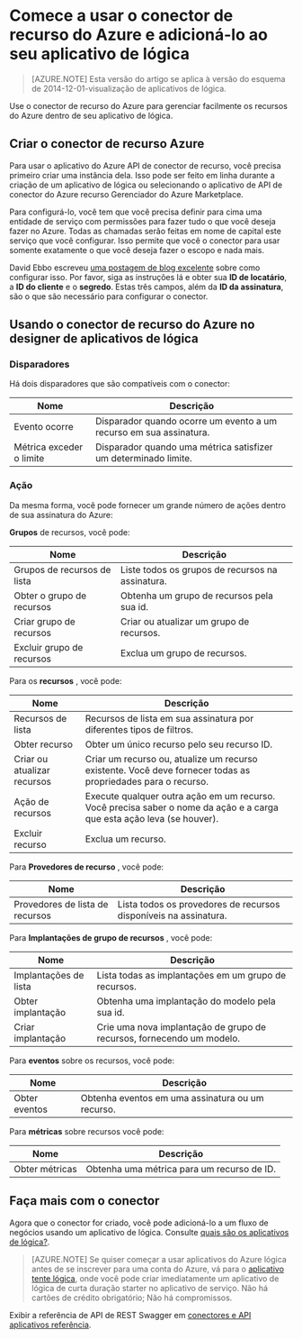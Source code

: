<properties
   pageTitle="Utilizando o conector de recurso Azure nos aplicativos de lógica | Serviço de aplicativo do Microsoft Azure"
   description="Como criar e configurar o aplicativo de conector de recurso do Azure ou API e usá-lo em um aplicativo de lógica no serviço de aplicativo do Azure"
   services="logic-apps"
   documentationCenter=".net,nodejs,java"
   authors="stepsic-microsoft-com"
   manager="erikre"
   editor=""/>

<tags
   ms.service="logic-apps"
   ms.devlang="multiple"
   ms.topic="article"
   ms.tgt_pltfrm="na"
   ms.workload="integration"
   ms.date="09/01/2016"
   ms.author="stepsic"/>

# <a name="get-started-with-the-azure-resource-connector-and-add-it-to-your-logic-app"></a>Comece a usar o conector de recurso do Azure e adicioná-lo ao seu aplicativo de lógica
>[AZURE.NOTE] Esta versão do artigo se aplica à versão do esquema de 2014-12-01-visualização de aplicativos de lógica.

Use o conector de recurso do Azure para gerenciar facilmente os recursos do Azure dentro de seu aplicativo de lógica.

## <a name="create-the-azure-resource-connector"></a>Criar o conector de recurso Azure
Para usar o aplicativo do Azure API de conector de recurso, você precisa primeiro criar uma instância dela. Isso pode ser feito em linha durante a criação de um aplicativo de lógica ou selecionando o aplicativo de API de conector do Azure recurso Gerenciador do Azure Marketplace.

Para configurá-lo, você tem que você precisa definir para cima uma entidade de serviço com permissões para fazer tudo o que você deseja fazer no Azure. Todas as chamadas serão feitas em nome de capital este serviço que você configurar. Isso permite que você o conector para usar somente exatamente o que você deseja fazer o escopo e nada mais.

David Ebbo escreveu [uma postagem de blog excelente](http://blog.davidebbo.com/2014/12/azure-service-principal.html) sobre como configurar isso. Por favor, siga as instruções lá e obter sua **ID de locatário**, a **ID do cliente** e o **segredo**. Estas três campos, além da **ID da assinatura**, são o que são necessário para configurar o conector.

## <a name="using-the-azure-resource-connector-in-logic-apps-designer"></a>Usando o conector de recurso do Azure no designer de aplicativos de lógica
### <a name="trigger"></a>Disparadores
Há dois disparadores que são compatíveis com o conector:

Nome | Descrição
---- | -----------
Evento ocorre | Disparador quando ocorre um evento a um recurso em sua assinatura.
Métrica exceder o limite |  Disparador quando uma métrica satisfizer um determinado limite.

### <a name="action"></a>Ação

Da mesma forma, você pode fornecer um grande número de ações dentro de sua assinatura do Azure:

**Grupos** de recursos, você pode:

Nome | Descrição
---- | -----------
Grupos de recursos de lista | Liste todos os grupos de recursos na assinatura.
Obter o grupo de recursos | Obtenha um grupo de recursos pela sua id.
Criar grupo de recursos | Criar ou atualizar um grupo de recursos.
Excluir grupo de recursos | Exclua um grupo de recursos.

Para os **recursos** , você pode:

Nome | Descrição
---- | -----------
Recursos de lista | Recursos de lista em sua assinatura por diferentes tipos de filtros.
Obter recurso | Obter um único recurso pelo seu recurso ID.
Criar ou atualizar recursos | Criar um recurso ou, atualize um recurso existente. Você deve fornecer todas as propriedades para o recurso.
Ação de recursos |  Execute qualquer outra ação em um recurso. Você precisa saber o nome da ação e a carga que esta ação leva (se houver).
Excluir recurso | Exclua um recurso.

Para **Provedores de recurso** , você pode:

Nome | Descrição
---- | -----------
Provedores de lista de recursos | Lista todos os provedores de recursos disponíveis na assinatura.

Para **Implantações de grupo de recursos** , você pode:

Nome | Descrição
---- | -----------
Implantações de lista | Lista todas as implantações em um grupo de recursos.
Obter implantação | Obtenha uma implantação do modelo pela sua id.
Criar implantação | Crie uma nova implantação de grupo de recursos, fornecendo um modelo.

Para **eventos** sobre os recursos, você pode:

Nome | Descrição
---- | -----------
Obter eventos | Obtenha eventos em uma assinatura ou um recurso.

Para **métricas** sobre recursos você pode:

Nome | Descrição
---- | -----------
Obter métricas | Obtenha uma métrica para um recurso de ID.

## <a name="do-more-with-your-connector"></a>Faça mais com o conector
Agora que o conector for criado, você pode adicioná-lo a um fluxo de negócios usando um aplicativo de lógica. Consulte [quais são os aplicativos de lógica?](app-service-logic-what-are-logic-apps.md).

>[AZURE.NOTE] Se quiser começar a usar aplicativos do Azure lógica antes de se inscrever para uma conta do Azure, vá para o [aplicativo tente lógica](https://tryappservice.azure.com/?appservice=logic), onde você pode criar imediatamente um aplicativo de lógica de curta duração starter no aplicativo de serviço. Não há cartões de crédito obrigatório; Não há compromissos.

Exibir a referência de API de REST Swagger em [conectores e API aplicativos referência](http://go.microsoft.com/fwlink/p/?LinkId=529766).

<!--References -->

<!--Links -->
[Creating a Logic app]: app-service-logic-create-a-logic-app.md
